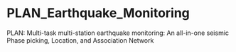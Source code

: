 # PLAN_Earthquake_Monitoring
PLAN: Multi-task multi-station earthquake monitoring: An all-in-one seismic Phase picking, Location, and Association Network

